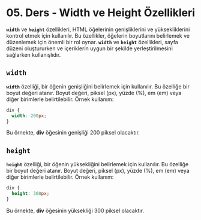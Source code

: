 # 05. Ders - Width ve Height Özellikleri

**`width`** ve **`height`** özellikleri, HTML öğelerinin genişliklerini ve yüksekliklerini kontrol etmek için kullanılır. Bu özellikler, öğelerin boyutlarını belirlemek ve düzenlemek için önemli bir rol oynar. **`width`** ve **`height`** özellikleri, sayfa düzeni oluştururken ve içeriklerin uygun bir şekilde yerleştirilmesini sağlarken kullanışlıdır.

## **`width`**

**`width`** özelliği, bir öğenin genişliğini belirlemek için kullanılır. Bu özelliğe bir boyut değeri atanır. Boyut değeri, piksel (px), yüzde (%), em (em) veya diğer birimlerle belirtilebilir. Örnek kullanım:

~~~ CSS
div {
  width: 200px;
}
~~~

Bu örnekte, **div** öğesinin genişliği 200 piksel olacaktır.

## **`height`**
**`height`** özelliği, bir öğenin yüksekliğini belirlemek için kullanılır. Bu özelliğe bir boyut değeri atanır. Boyut değeri, piksel (px), yüzde (%), em (em) veya diğer birimlerle belirtilebilir. Örnek kullanım:

~~~ CSS
div {
  height: 300px;
}
~~~

Bu örnekte, **div** öğesinin yüksekliği 300 piksel olacaktır.
